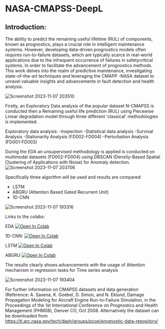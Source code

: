 # NASA-CMAPSS-DeepL

## Introduction:
The ability to predict the remaining useful lifetime (RUL) of components, known as prognostics, plays a crucial role in intelligent maintenance systems. However, developing data-driven prognostics models often requires run-to-failure datasets, which are typically scarce in real-world applications due to the infrequent occurrence of failures in safetycritical systems. In order to facilitate the advancement of prognostics methods. This work delves into the realm of predictive maintenance, investigating state-of-the-art techniques and leveraging the CMAPP -NASA dataset to unravel valuable insights and advancements in fault detection and health analysis.



![Screenshot 2023-11-07 203510](https://github.com/Al-Moccardi/NASA-CMAPSS-DeepL/assets/150179413/57d696d8-e948-4b35-9b51-3cb90c2070fd)


Firstly, an Exploratory Data analysis of the popular dataset N-CMAPSS is conducted then a Remaining useful life prediction (RUL) using Piecewise Linear degradation model through three different 'classical' methodologies is implemented.

Exploratory data analysis:
-Inspection
-Statistical data analysis
-Survival Analysis
-Stationarity Analysis (FD002-FD004)
-Perturbation Analysis (FD001-FD003)

During the EDA an unsupervised methodology is applied is conducted on multimodal datasets (FD002-FD004) using DBSCAN (Density-Based Spatial Clustering of Applications with Noise) for Anomaly detection.
![Screenshot 2023-11-07 203706](https://github.com/Al-Moccardi/NASA-CMAPSS-DeepL/assets/150179413/ecd8609f-6b61-4ae0-b11b-bb02fed78044)


Specifically three algorithm will be used and results are compared:

- LSTM
- ABGRU (Attention Based Gated Recurrent Unit)
- 1D-CNN


![Screenshot 2023-11-07 193316](https://github.com/Al-Moccardi/NASA-CMAPSS-DeepL/assets/150179413/09d8d558-4166-450d-9d95-5b4068398ab6)

Links to the colabs: 


EDA
[![Open In Colab](https://colab.research.google.com/assets/colab-badge.svg)](https://colab.research.google.com/drive/1lcxx4sd7ZbBMeA2bPLIBfU8WEecqNxQq?usp=drive_link)

1D-CNN:
[![Open In Colab](https://colab.research.google.com/assets/colab-badge.svg)](https://colab.research.google.com/drive/1knkH7Oz_FysNQuJJOoP_rpx1feHEBEba?usp=drive_link)

LSTM
[![Open In Colab](https://colab.research.google.com/assets/colab-badge.svg)](https://colab.research.google.com/drive/1DKRShd10M_hjmiUv0IagCU-2zV4gqPAu?usp=drive_link)

ABGRU
[![Open In Colab](https://colab.research.google.com/assets/colab-badge.svg)](https://colab.research.google.com/drive/19IntflwfVQ_bmGKempFigxdJjUVMqtiL?usp=drive_link)

The results clearly shows advancements with the usage of Attention mechanism in regression tasks for Time series analysis

![Screenshot 2023-11-07 193404](https://github.com/Al-Moccardi/NASA-CMAPSS-DeepL/assets/150179413/ab8d626a-1903-4f41-b446-d76cdc7069ec)

For further information on CMAPSS datasets and data generation (Reference: A. Saxena, K. Goebel, D. Simon, and N. Eklund, Damage Propagation Modeling for Aircraft Engine Run-to-Failure Simulation, in the Proceedings of the 1st International Conference on Prognostics and Health Management (PHM08), Denver CO, Oct 2008.
Alternatively the dataset can be downloaded from https://ti.arc.nasa.gov/tech/dash/groups/pcoe/prognostic-data-repository/

